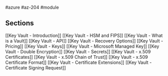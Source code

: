 #azure #az-204 #module 

## Sections
[[Key Vault - Introduction]]
[[Key Vault - HSM and FIPS]]
[[Key Vault - What is a Vault]]
[[Key Vault - API]]
[[Key Vault - Recovery Options]]
[[Key Vault - Pricing]]
[[Key Vault - Keys]]
[[Key Vault - Microsoft Managed Key]]
[[Key Vault - Double Encryption]]
[[Key Vault - Secrets]]
[[Key Vault - x.509 Certificates]]
[[Key Vault - x.509 Chain of Trust]]
[[Key Vault - x.509 Certificate Format]]
[[Key Vault - Certificate Extensions]]
[[Key Vault - Certificate Signing Request]]
